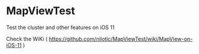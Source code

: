 # MapViewTest
Test the cluster and other features on iOS 11

Check the WiKi ( https://github.com/nilotic/MapViewTest/wiki/MapView-on-iOS-11 )

